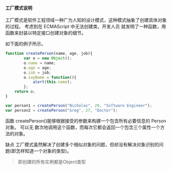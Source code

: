 #### 工厂模式说明

工厂模式是软件工程领域一种广为人知的设计模式，这种模式抽象了创建具体对象的过程。
考虑到在 ECMAScript 中无法创建类，开发人员 就发明了一种函数，用函数来封装以特定接口创建对象的细节。

如下面的例子所示。

```javascript
function createPerson(name, age, job){
        var o = new Object();
        o.name = name;
        o.age = age;
        o.job = job;
        o.sayName = function(){
            alert(this.name);
        };
    return o;
}

var person1 = createPerson("Nicholas", 29, "Software Engineer");
var person2 = createPerson("Greg", 27, "Doctor");

```
函数 createPerson()能够根据接受的参数来构建一个包含所有必要信息的 Person 对象。
可以无 数次地调用这个函数，而每次它都会返回一个包含三个属性一个方法的对象。

缺点
工厂模式虽然解决了创建多个相似对象的问题，但却没有解决对象识别的问题(即怎样知道一个对象的类型)。
> 即创建的所有实例都是Object类型
